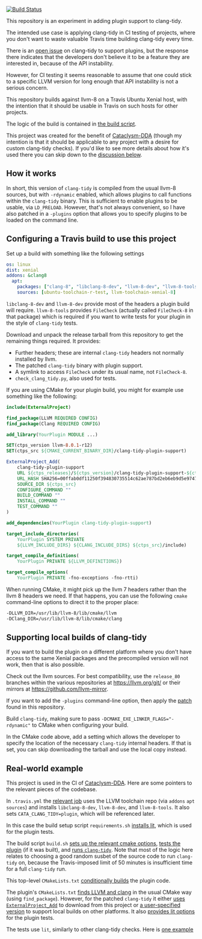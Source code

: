 [![Build Status](https://travis-ci.org/jbytheway/clang-tidy-plugin-support.svg?branch=master)](https://travis-ci.org/jbytheway/clang-tidy-plugin-support)

This repository is an experiment in adding plugin support to clang-tidy.

The intended use case is applying clang-tidy in CI testing of projects, where
you don't want to waste valuable Travis time building clang-tidy every time.

There is an [open issue](https://bugs.llvm.org//show_bug.cgi?id=32739) on
clang-tidy to support plugins, but the response there indicates that the
developers don't believe it to be a feature they are interested in, because of
the API instability.

However, for CI testing it seems reasonable to assume that one could stick to a
specific LLVM version for long enough that API instability is not a serious
concern.

This repository builds against llvm-8 on a Travis Ubuntu Xenial host, with the
intention that it should be usable in Travis on such hosts for other projects.

The logic of the build is contained in [the build script](build.sh).

This project was created for the benefit of
[Cataclysm-DDA](https://github.com/CleverRaven/Cataclysm-DDA) (though my
intention is that it should be applicable to any project with a desire for
custom clang-tidy checks).  If you'd like to see more details about how it's
used there you can skip down to the [discussion below](#real-world-example).

## How it works

In short, this version of `clang-tidy` is compiled from the usual llvm-8
sources, but with `-rdynamic` enabled, which allows plugins to call functions
within the `clang-tidy` binary.  This is sufficient to enable plugins to be
usable, via `LD_PRELOAD`.  However, that's not always convenient, so I have
also patched in a `-plugins` option that allows you to specify plugins to be
loaded on the command line.

## Configuring a Travis build to use this project

Set up a build with something like the following settings

```yaml
os: linux
dist: xenial
addons: &clang8
  apt:
    packages: ["clang-8", "libclang-8-dev", "llvm-8-dev", "llvm-8-tools"]
    sources: [ubuntu-toolchain-r-test, llvm-toolchain-xenial-8]
```

`libclang-8-dev` and `llvm-8-dev` provide most of the headers a plugin build
will require.  `llvm-8-tools` provides `FileCheck` (actually called
`FileCheck-8` in that package) which is required if you want to write tests for
your plugin in the style of `clang-tidy` tests.

Download and unpack the release tarball from this repository to get the
remaining things required.  It provides:
* Further headers; these are internal `clang-tidy` headers not normally
  installed by llvm.
* The patched `clang-tidy` binary with plugin support.
* A symlink to access `FileCheck` under its usual name, not `FileCheck-8`.
* `check_clang_tidy.py`, also used for tests.

If you are using CMake for your plugin build, you might for example use
something like the following:

```cmake
include(ExternalProject)

find_package(LLVM REQUIRED CONFIG)
find_package(Clang REQUIRED CONFIG)

add_library(YourPlugin MODULE ...)

SET(ctps_version llvm-8.0.1-r12)
SET(ctps_src ${CMAKE_CURRENT_BINARY_DIR}/clang-tidy-plugin-support)

ExternalProject_Add(
    clang-tidy-plugin-support
    URL ${ctps_releases}/${ctps_version}/clang-tidy-plugin-support-${ctps_version}.tar.xz
    URL_HASH SHA256=00ffab0df11250f394830735514c62ae787bd2eb6eb9d5e97471206d270c54e2
    SOURCE_DIR ${ctps_src}
    CONFIGURE_COMMAND ""
    BUILD_COMMAND ""
    INSTALL_COMMAND ""
    TEST_COMMAND ""
)

add_dependencies(YourPlugin clang-tidy-plugin-support)

target_include_directories(
    YourPlugin SYSTEM PRIVATE
    ${LLVM_INCLUDE_DIRS} ${CLANG_INCLUDE_DIRS} ${ctps_src}/include)

target_compile_definitions(
    YourPlugin PRIVATE ${LLVM_DEFINITIONS})

target_compile_options(
    YourPlugin PRIVATE -fno-exceptions -fno-rtti)
```

When running CMake, it might pick up the llvm 7 headers rather than the llvm 8
headers we need.  If that happens, you can use the following `cmake`
command-line options to direct it to the proper place:
```sh
-DLLVM_DIR=/usr/lib/llvm-8/lib/cmake/llvm
-DClang_DIR=/usr/lib/llvm-8/lib/cmake/clang
```

## Supporting local builds of clang-tidy

If you want to build the plugin on a different platform where you don't have
access to the same Xenial packages and the precompiled version will not work,
then that is also possible.

Check out the llvm sources.  For best compatibility, use the `release_80`
branches within the various repositories at https://llvm.org/git/ or their
mirrors at https://github.com/llvm-mirror.

If you want to add the `-plugins` command-line option, then apply the
[patch](plugin-support.patch) found in this repository.

Build `clang-tidy`, making sure to pass `-DCMAKE_EXE_LINKER_FLAGS="-rdynamic"`
to CMake when configuring your build.

In the CMake code above, add a setting which allows the developer to specify
the location of the necessary `clang-tidy` internal headers.  If that is set,
you can skip downloading the tarball and use the local copy instead.

## Real-world example

This project is used in the CI of
[Cataclysm-DDA](https://github.com/CleverRaven/Cataclysm-DDA).  Here are some
pointers to the relevant pieces of the codebase.

In `.travis.yml` the [relevant
job](https://github.com/CleverRaven/Cataclysm-DDA/blob/146de609cd023dfef63db7913d4180a861343e9d/.travis.yml#L122-L128)
uses the LLVM toolchain repo (via `addons` `apt` `sources`) and installs
`libclang-8-dev`, `llvm-8-dev`, and `llvm-8-tools`.  It also sets
`CATA_CLANG_TIDY=plugin`, which will be referenced later.

In this case the build setup script `requirements.sh` [installs
lit](https://github.com/CleverRaven/Cataclysm-DDA/blob/146de609cd023dfef63db7913d4180a861343e9d/build-scripts/requirements.sh#L32-L34),
which is used for the plugin tests.

The build script `build.sh` [sets up the relevant cmake
options](https://github.com/CleverRaven/Cataclysm-DDA/blob/146de609cd023dfef63db7913d4180a861343e9d/build-scripts/build.sh#L49-L56),
[tests the
plugin](https://github.com/CleverRaven/Cataclysm-DDA/blob/146de609cd023dfef63db7913d4180a861343e9d/build-scripts/build.sh#L70-L83)
(if it was built), and [runs
`clang-tidy`](https://github.com/CleverRaven/Cataclysm-DDA/blob/146de609cd023dfef63db7913d4180a861343e9d/build-scripts/build.sh#L85-L125).
Note that most of the logic here relates to choosing a good random susbet of
the source code to run `clang-tidy` on, because the Travis-imposed limit of 50
minutes is insufficient time for a full `clang-tidy` run.

This top-level `CMakeLists.txt` [conditionally
builds](https://github.com/CleverRaven/Cataclysm-DDA/blob/146de609cd023dfef63db7913d4180a861343e9d/CMakeLists.txt#L349-L351)
the plugin code.

The plugin's `CMakeLists.txt` [finds LLVM and
clang](https://github.com/CleverRaven/Cataclysm-DDA/blob/146de609cd023dfef63db7913d4180a861343e9d/tools/clang-tidy-plugin/CMakeLists.txt#L3-L4)
in the usual CMake way (using `find_package`).  However, for the patched
`clang-tidy` it either [uses
`ExternalProject_Add`](https://github.com/CleverRaven/Cataclysm-DDA/blob/146de609cd023dfef63db7913d4180a861343e9d/tools/clang-tidy-plugin/CMakeLists.txt#L24-L43)
to download from this project or [a user-specified
version](https://github.com/CleverRaven/Cataclysm-DDA/blob/146de609cd023dfef63db7913d4180a861343e9d/tools/clang-tidy-plugin/CMakeLists.txt#L45-L46)
to support local builds on other platforms.  It also [provides lit
options](https://github.com/CleverRaven/Cataclysm-DDA/blob/146de609cd023dfef63db7913d4180a861343e9d/tools/clang-tidy-plugin/CMakeLists.txt#L62)
for the plugin tests.

The tests use `lit`, similarly to other clang-tidy checks.  Here is [one
example](https://github.com/CleverRaven/Cataclysm-DDA/blob/146de609cd023dfef63db7913d4180a861343e9d/tools/clang-tidy-plugin/test/no-long.cpp#L1)
